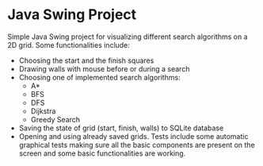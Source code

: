 # Java Swing Project
Simple Java Swing project for visualizing different search algorithms on a 2D grid. 
Some functionalities include:
- Choosing the start and the finish squares
- Drawing walls with mouse before or during a search
- Choosing one of implemented search algorithms:
    * A*
    * BFS
    * DFS
    * Dijkstra
    * Greedy Search
- Saving the state of grid (start, finish, walls) to SQLite database
- Opening and using already saved grids.
Tests include some automatic graphical tests making sure all the basic components are present on the screen and some basic functionalities are working.
